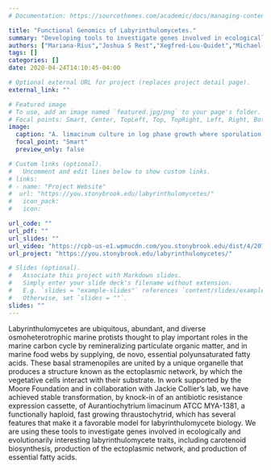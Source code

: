 ```yaml
---
# Documentation: https://sourcethemes.com/academic/docs/managing-content/

title: "Functional Genomics of Labyrinthulomycetes."
summary: "Developing tools to investigate genes involved in ecologically and evolutionarily interesting labyrinthulomycete traits, including carotenoid biosynthesis and the production of the ectoplasmic network."
authors: ["Mariana-Rius","Joshua S Rest","Xegfred-Lou-Quidet","Michael-Horowitz","Anbarasu-Karthikaichamy"]
tags: []
categories: []
date: 2020-04-24T14:10:45-04:00

# Optional external URL for project (replaces project detail page).
external_link: ""

# Featured image
# To use, add an image named `featured.jpg/png` to your page's folder.
# Focal points: Smart, Center, TopLeft, Top, TopRight, Left, Right, BottomLeft, Bottom, BottomRight.
image:
  caption: "A. limacinum culture in log phase growth where sporulation has taken place. Zoospores are somewhat ovoid in shape and can swim at great speed. A great variability in cell size exists within the culture; the zoospores are 5-8 μm wide, whilst the largest vegetative cells are 20-32 μm wide."
  focal_point: "Smart"
  preview_only: false

# Custom links (optional).
#   Uncomment and edit lines below to show custom links.
# links:
# - name: "Project Website"
#  url: "https://you.stonybrook.edu/labyrinthulomycetes/"
#   icon_pack: 
#   icon: 

url_code: ""
url_pdf: ""
url_slides: ""
url_video: "https://cpb-us-e1.wpmucdn.com/you.stonybrook.edu/dist/4/2073/files/2017/03/field22-1wx9sjn.gif"
url_project: "https://you.stonybrook.edu/labyrinthulomycetes/"

# Slides (optional).
#   Associate this project with Markdown slides.
#   Simply enter your slide deck's filename without extension.
#   E.g. `slides = "example-slides"` references `content/slides/example-slides.md`.
#   Otherwise, set `slides = ""`.
slides: ""
---
```

Labyrinthulomycetes are ubiquitous, abundant, and diverse osmoheterotrophic marine protists thought to play important roles in the marine carbon cycle by remineralizing particulate organic matter, and in marine food webs by supplying, de novo, essential polyunsaturated fatty acids. These basal stramenopiles are united by a unique organelle that produces a structure known as the ectoplasmic network, by which the vegetative cells interact with their substrate. In work supported by the Moore Foundation and in collaboration with Jackie Collier’s lab, we have achieved stable transformation, by knock-in of an antibiotic resistance expression cassette, of Aurantiochytrium limacinum ATCC MYA-1381, a functionally haploid, fast growing thraustochytrid, which has several features that make it a favorable model for labyrinthulomycete biology. We are using these tools to investigate genes involved in ecologically and evolutionarily interesting labyrinthulomycete traits, including carotenoid biosynthesis, production of the ectoplasmic network, and production of essential fatty acids.